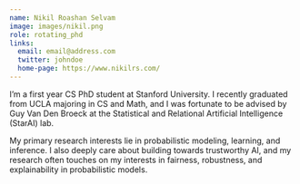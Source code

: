 ```yaml
---
name: Nikil Roashan Selvam
image: images/nikil.png
role: rotating_phd
links:
  email: email@address.com
  twitter: johndoe
  home-page: https://www.nikilrs.com/
---
```


I’m a first year CS PhD student at Stanford University. I recently graduated from UCLA majoring in CS and Math, and I was fortunate to be advised by Guy Van Den Broeck at the Statistical and Relational Artificial Intelligence (StarAI) lab.

My primary research interests lie in probabilistic modeling, learning, and inference. I also deeply care about building towards trustworthy AI, and my research often touches on my interests in fairness, robustness, and explainability in probabilistic models.
